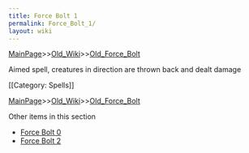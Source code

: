 ```yaml
---
title: Force Bolt 1
permalink: Force_Bolt_1/
layout: wiki
---
```


[MainPage](/keeperrl_wiki/ "wikilink")>>[Old_Wiki](/keeperrl_wiki/Old_Wiki "wikilink")>>[Old_Force_Bolt](/keeperrl_wiki/Old_Force_Bolt "wikilink")

Aimed spell, creatures in direction are thrown back and dealt damage 

[[Category: Spells]]

[MainPage](/keeperrl_wiki/ "wikilink")>>[Old_Wiki](/keeperrl_wiki/Old_Wiki "wikilink")>>[Old_Force_Bolt](/keeperrl_wiki/Old_Force_Bolt "wikilink")

Other items in this section
-    [Force Bolt 0](/keeperrl_wiki/Force_Bolt_0 "wikilink")
-    [Force Bolt 2](/keeperrl_wiki/Force_Bolt_2 "wikilink")
